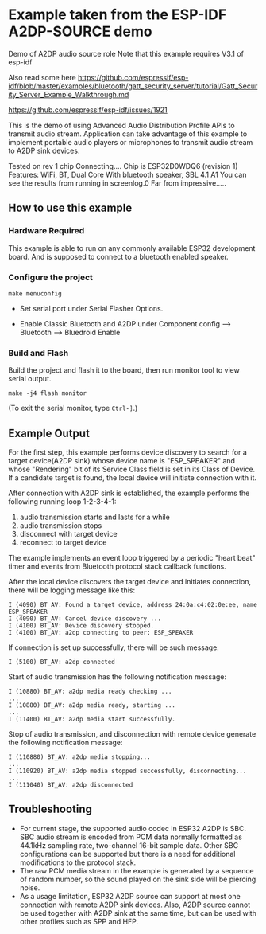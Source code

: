 Example taken from the ESP-IDF A2DP-SOURCE demo
========================

Demo of A2DP audio source role
Note that this example requires V3.1 of esp-idf

Also read some here
https://github.com/espressif/esp-idf/blob/master/examples/bluetooth/gatt_security_server/tutorial/Gatt_Security_Server_Example_Walkthrough.md

https://github.com/espressif/esp-idf/issues/1921


This is the demo of using Advanced Audio Distribution Profile APIs to transmit audio stream. Application can take advantage of this example to implement portable audio players or microphones to transmit audio stream to A2DP sink devices.

Tested on rev 1 chip
Connecting....
Chip is ESP32D0WDQ6 (revision 1)
Features: WiFi, BT, Dual Core
With bluetooth speaker, SBL 4.1 A1
You can see the results from running in screenlog.0
Far from impressive.....

## How to use this example

### Hardware Required

This example is able to run on any commonly available ESP32 development board. 
And is supposed to connect to a bluetooth enabled speaker.

### Configure the project

```
make menuconfig
```

* Set serial port under Serial Flasher Options.

* Enable Classic Bluetooth and A2DP under Component config --> Bluetooth --> Bluedroid Enable

### Build and Flash

Build the project and flash it to the board, then run monitor tool to view serial output.

```
make -j4 flash monitor
```

(To exit the serial monitor, type ``Ctrl-]``.)

## Example Output

For the first step, this example performs device discovery to search for a target device(A2DP sink) whose device name is "ESP_SPEAKER" and whose "Rendering" bit of its Service Class field is set in its Class of Device. If a candidate target is found, the local device will initiate connection with it.

After connection with A2DP sink is established, the example performs the following running loop 1-2-3-4-1:
1. audio transmission starts and lasts for a while
2. audio transmission stops
3. disconnect with target device
4. reconnect to target device

The example implements an event loop triggered by a periodic "heart beat" timer and events from Bluetooth protocol stack callback functions.

After the local device discovers the target device and initiates connection, there will be logging message like this:

```
I (4090) BT_AV: Found a target device, address 24:0a:c4:02:0e:ee, name ESP_SPEAKER
I (4090) BT_AV: Cancel device discovery ...
I (4100) BT_AV: Device discovery stopped.
I (4100) BT_AV: a2dp connecting to peer: ESP_SPEAKER
```

If connection is set up successfully, there will be such message:

```
I (5100) BT_AV: a2dp connected
```

Start of audio transmission has the following notification message:

```
I (10880) BT_AV: a2dp media ready checking ...
...
I (10880) BT_AV: a2dp media ready, starting ...
...
I (11400) BT_AV: a2dp media start successfully.
```

Stop of audio transmission, and disconnection with remote device generate the following notification message:

```
I (110880) BT_AV: a2dp media stopping...
...
I (110920) BT_AV: a2dp media stopped successfully, disconnecting...
...
I (111040) BT_AV: a2dp disconnected
```

## Troubleshooting
* For current stage, the supported audio codec in ESP32 A2DP is SBC. SBC audio stream is encoded from PCM data normally formatted as 44.1kHz sampling rate, two-channel 16-bit sample data. Other SBC configurations can be supported but there is a need for additional modifications to the protocol stack.
* The raw PCM media stream in the example is generated by a sequence of random number, so the sound played on the sink side will be piercing noise.
* As a usage limitation, ESP32 A2DP source can support at most one connection with remote A2DP sink devices. Also, A2DP source cannot be used together with A2DP sink at the same time, but can be used with other profiles such as SPP and HFP.

